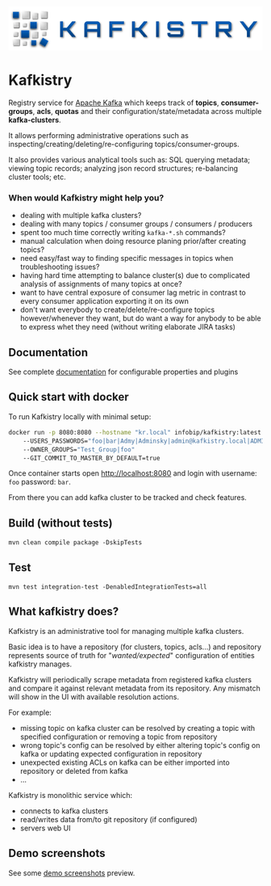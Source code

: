 ![](kafkistry-web/src/main/resources/ui/static/img/default/banner.png)

# Kafkistry

Registry service for [Apache Kafka](https://kafka.apache.org/) which keeps track of **topics**, **consumer-groups**, **acls**, **quotas** and their configuration/state/metadata across multiple **kafka-clusters**.

It allows performing administrative operations such as inspecting/creating/deleting/re-configuring topics/consumer-groups.

It also provides various analytical tools such as: SQL querying metadata; viewing topic records; 
analyzing json record structures; re-balancing cluster tools; etc.

### When would Kafkistry might help you?
 - dealing with multiple kafka clusters?
 - dealing with many topics / consumer groups / consumers / producers
 - spent too much time correctly writing `kafka-*.sh` commands?
 - manual calculation when doing resource planing prior/after creating topics?
 - need easy/fast way to finding specific messages in topics when troubleshooting issues?
 - having hard time attempting to balance cluster(s) due to complicated analysis of assignments of many topics at once?
 - want to have central exposure of consumer lag metric in contrast to every consumer application exporting it on its own
 - don't want everybody to create/delete/re-configure topics however/whenever they want, 
   but do want a way for anybody to be able to express whet they need (without writing elaborate JIRA tasks)


## Documentation
See complete [documentation](DOCUMENTATION.md) for configurable properties and plugins


## Quick start with docker

To run Kafkistry locally with minimal setup:
```bash
docker run -p 8080:8080 --hostname "kr.local" infobip/kafkistry:latest
    --USERS_PASSWORDS="foo|bar|Admy|Adminsky|admin@kafkistry.local|ADMIN|" 
    --OWNER_GROUPS="Test_Group|foo" 
    --GIT_COMMIT_TO_MASTER_BY_DEFAULT=true  
```
Once container starts open [http://localhost:8080](http://localhost:8080) and login with username: `foo` password: `bar`.

From there you can add kafka cluster to be tracked and check features.


## Build (without tests)
```
mvn clean compile package -DskipTests
```

## Test
```
mvn test integration-test -DenabledIntegrationTests=all
```

## What kafkistry does?

Kafkistry is an administrative tool for managing multiple kafka clusters.

Basic idea is to have a repository (for clusters, topics, acls...) and repository represents source of truth 
for "_wanted/expected_" configuration of entities kafkistry manages.

Kafkistry will periodically scrape metadata from registered kafka clusters and compare it against relevant metadata 
from its repository. Any mismatch will show in the UI with available resolution actions. 

For example:
 - missing topic on kafka cluster can be resolved by creating a topic with specified configuration or removing a topic from repository
 - wrong topic's config can be resolved by either altering topic's config on kafka or updating expected configuration in repository
 - unexpected existing ACLs on kafka can be either imported into repository or deleted from kafka
 - ...

Kafkistry is monolithic service which:
 - connects to kafka clusters
 - read/writes data from/to git repository (if configured)
 - servers web UI 


## Demo screenshots
See some [demo screenshots](demo-screenshoots/preview-demo.md) preview.
